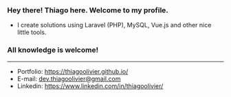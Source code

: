 ### Hey there! Thiago here. Welcome to my profile.

- I create solutions using Laravel (PHP), MySQL, Vue.js and other nice little tools.

### All knowledge is welcome!
---------------------------------------------------------------------------------
- Portfolio: https://thiagoolivier.github.io/
- E-mail: dev.thiagoolivier@gmail.com
- Linkedin: https://www.linkedin.com/in/thiagoolivier/
